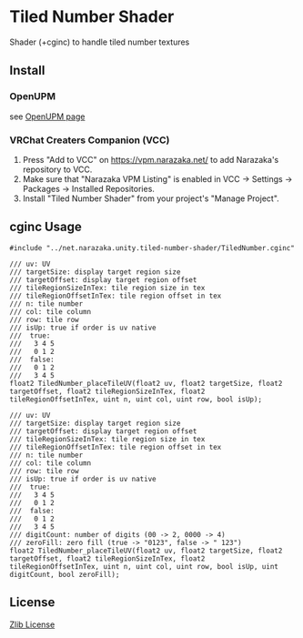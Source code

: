 # Tiled Number Shader

Shader (+cginc) to handle tiled number textures

## Install

### OpenUPM

see [OpenUPM page](https://openupm.com/packages/net.narazaka.unity.tiled-number-shader/)

### VRChat Creaters Companion (VCC)

1. Press "Add to VCC" on https://vpm.narazaka.net/ to add Narazaka's repository to VCC.
2. Make sure that "Narazaka VPM Listing" is enabled in VCC -> Settings -> Packages -> Installed Repositories.
3. Install "Tiled Number Shader" from your project's "Manage Project".

## cginc Usage

```
#include "../net.narazaka.unity.tiled-number-shader/TiledNumber.cginc"

/// uv: UV
/// targetSize: display target region size
/// targetOffset: display target region offset
/// tileRegionSizeInTex: tile region size in tex
/// tileRegionOffsetInTex: tile region offset in tex
/// n: tile number
/// col: tile column
/// row: tile row
/// isUp: true if order is uv native
///  true:
///   3 4 5
///   0 1 2
///  false:
///   0 1 2
///   3 4 5
float2 TiledNumber_placeTileUV(float2 uv, float2 targetSize, float2 targetOffset, float2 tileRegionSizeInTex, float2 tileRegionOffsetInTex, uint n, uint col, uint row, bool isUp);

/// uv: UV
/// targetSize: display target region size
/// targetOffset: display target region offset
/// tileRegionSizeInTex: tile region size in tex
/// tileRegionOffsetInTex: tile region offset in tex
/// n: tile number
/// col: tile column
/// row: tile row
/// isUp: true if order is uv native
///  true:
///   3 4 5
///   0 1 2
///  false:
///   0 1 2
///   3 4 5
/// digitCount: number of digits (00 -> 2, 0000 -> 4)
/// zeroFill: zero fill (true -> "0123", false -> " 123")
float2 TiledNumber_placeTileUV(float2 uv, float2 targetSize, float2 targetOffset, float2 tileRegionSizeInTex, float2 tileRegionOffsetInTex, uint n, uint col, uint row, bool isUp, uint digitCount, bool zeroFill);
```

## License

[Zlib License](LICENSE.txt)
